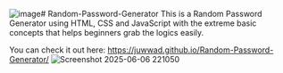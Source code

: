 ![image](https://github.com/user-attachments/assets/cd42298e-f0be-454f-a180-089ae31b78cf)# Random-Password-Generator
This is a Random Password Generator using HTML, CSS and JavaScript with the extreme basic concepts that helps beginners grab the logics easily.

You can check it out here:
https://juwwad.github.io/Random-Password-Generator/
![Screenshot 2025-06-06 221050](https://github.com/user-attachments/assets/2e1bcd14-c4ee-4d39-942c-aa5ee030d56e)
